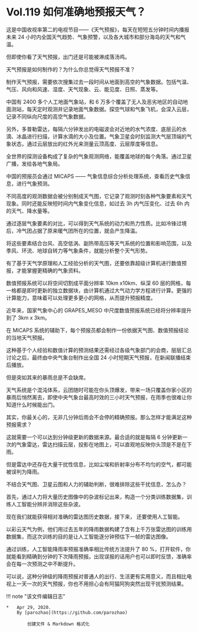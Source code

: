 # Vol.119 如何准确地预报天气？

这是中国收视率第二的电视节目——《天气预报》，每天在短短五分钟时间内播报未来 24 小时内全国天气趋势、气象预警，以及各大城市和部分海岛的天气和气温。

但即使你看了天气预报，出门还是可能被淋成落汤鸡。

天气预报是如何制作的？为什么你总觉得天气预报不准？

制作天气预报，需要依次搜集过去一段时间从地面到高空的气象数据。包括气温、气压、风向和风速、湿度、天气现象、云、能见度、日照、蒸发等。

中国有 2400 多个人工地面气象站，和 6 万多个覆盖了无人及恶劣地区的自动地面测站，每天定时观测并记录地面气象数据。探空气球和气象飞机，会深入云层，记录不同纵向尺度的高空气象数据。

另外，多普勒雷达，每隔六分钟发出的电磁波会对近地的水气浓度、底层云的水滴、冰晶进行扫描，计算水滴的大小及位置。气象卫星会时刻监测大气层顶端的气象状态，通过云层放出的红外光来测量云顶高度、云层厚度等信息。

全世界的探测设备构成了复杂的气象观测网络，能覆盖地球的每个角落。通过卫星广播，发给各地气象局。

中国的预报员会通过 MICAPS —— 气象信息综合分析处理系统，查看历史气象信息，进行气象预测。

不同高度的观测数据会被分别制成天气图，它记录了观测时刻各种气象要素和天气现象。同时还能反映短时间内气象变化信息，如过去 3h 内气压变化、过去 6h 内的天气、降水量等。

通过逐层气象要素的对比，可以得到天气系统的动力和热力性质。比如冷锋过境后，冷气团占据了原来暖气团所在的位置，就会产生降温。

将这些要素结合台风、高空低涡、副热带高压等天气系统的位置和影响范围，以及季风、环流、地球自转力等气象条件，就能分析整个天气形势。

有了基于天气学原理和人工经验分析的天气图，还要依靠超级计算机进行数值预报，才能掌握更精确的气象资料。

数值预报系统可以将空间切割成平面分辨率 10km x10km、纵深 60 层的网格，每一格都是即时更新的独立数据块，由计算机通过大气动力学方程进行计算。更强的计算能力，意味着可以处理更多更小的网格，从而提升预报精度。

近年来，国家气象中心的 GRAPES_MESO 中尺度数值预报系统已经将分辨率提升到了 3km x 3km。

在 MICAPS 系统的辅助下，每个预报员都会制作一份依据天气图、数值预报结论的当地天气预报。

这种基于个人经验和数值计算的预测结果还需经过各级气象部门的会商，层层汇总讨论之后，最终由中央气象台制作出全国 24 小时短期天气预报，在新闻联播结束后播放。

但是突如其来的暴雨总是不会缺席。

天气系统是个混沌体系，云团随时可能在你头顶爆发，带来一场只覆盖你家小区的暴雨后悄然离去，即使中央气象台最高时效的三小时天气预报，在雨季也很难让你知道什么时候能出门。

其实，你最关心的，无非几分钟后雨会不会停的精确预报。那么怎样才能满足这种预报需求？

这就需要一个可以达到分钟级更新的数据来源。最合适的就是每隔 6 分钟更新一次的气象雷达，雷达扫描云层，投影在地图上，可以直观地反映你头顶是不是在下雨。

但是雷达中还存在大量干扰性信息，比如尘埃和折射率分布不均匀的空气，都可能被误判为降雨。

不结合天气图、卫星云图和人力的辅助判断，很难排除这些干扰信息，怎么办？

首先，通过人力将大量历史图像中的杂波标记出来，构造一个分类训练数据集，训练人工智能分辨并消除这些杂波。

现在我们就能获得相对准确的雷达图历史数据，接下来， 还要使用人工智能。

以彩云天气为例，他们用过去五年的降雨数据构建了含有上千万张雷达图的训练用数据集，而这次训练的目的是让人工智能逐分钟预估下一帧的雷达图像。

通过训练，人工智能降雨率预报准确率相比传统方法提升了 80 %，打开软件，你就能看到精确到分钟的下次降雨预报。出现误报的话用户也可以即时反馈，准确率会在每一次预测之中不断提升。

可以说，这种分钟级的降雨预报对普通人的出行、生活更有实用意义，而且相比电视上一天一次的天气预报，你也不用担心会有阿猫阿狗突然出现干扰预测结果。

!!! note "该文件编辑日志"

	* 	Apr 29, 2020.
		By [parozhao](https://github.com/parozhao)
	
			创建文件 & Markdown 格式化
